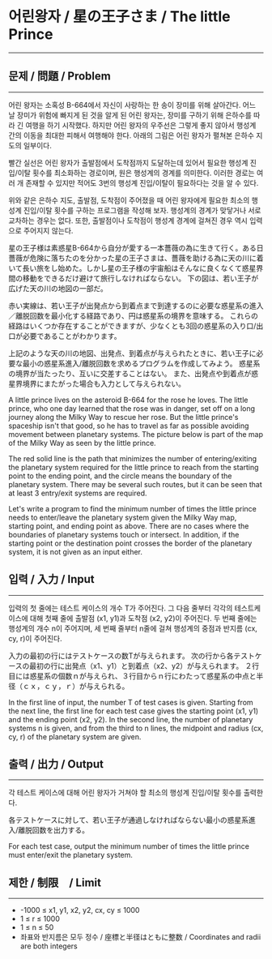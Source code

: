 # 어린왕자 / 星の王子さま / The little Prince
----
## 문제 / 問題 / Problem
----
어린 왕자는 소혹성 B-664에서 자신이 사랑하는 한 송이 장미를 위해 살아간다. 어느 날 장미가 위험에 빠지게 된 것을 알게 된 어린 왕자는, 장미를 구하기 위해 은하수를 따라 긴 여행을 하기 시작했다. 하지만 어린 왕자의 우주선은 그렇게 좋지 않아서 행성계 간의 이동을 최대한 피해서 여행해야 한다. 아래의 그림은 어린 왕자가 펼쳐본 은하수 지도의 일부이다.

빨간 실선은 어린 왕자가 출발점에서 도착점까지 도달하는데 있어서 필요한 행성계 진입/이탈 횟수를 최소화하는 경로이며, 원은 행성계의 경계를 의미한다. 이러한 경로는 여러 개 존재할 수 있지만 적어도 3번의 행성계 진입/이탈이 필요하다는 것을 알 수 있다.

위와 같은 은하수 지도, 출발점, 도착점이 주어졌을 때 어린 왕자에게 필요한 최소의 행성계 진입/이탈 횟수를 구하는 프로그램을 작성해 보자. 행성계의 경계가 맞닿거나 서로 교차하는 경우는 없다. 또한, 출발점이나 도착점이 행성계 경계에 걸쳐진 경우 역시 입력으로 주어지지 않는다.

星の王子様は素惑星B-664から自分が愛する一本薔薇の為に生きて行く。ある日薔薇が危険に落ちたのを分かった星の王子さまは、薔薇を助ける為に天の川に着いて長い旅をし始めた。しかし星の王子様の宇宙船はそんなに良くなくて惑星界間の移動をできるだけ避けて旅行しなければならない。 下の図は、若い王子が広げた天の川の地図の一部だ。

赤い実線は、若い王子が出発点から到着点まで到達するのに必要な惑星系の進入／離脱回数を最小化する経路であり、円は惑星系の境界を意味する。 これらの経路はいくつか存在することができますが、少なくとも3回の惑星系の入り口/出口が必要であることがわかります。

上記のような天の川の地図、出発点、到着点が与えられたときに、若い王子に必要な最小の惑星系進入/離脱回数を求めるプログラムを作成してみよう。 惑星系の境界が当たったり、互いに交差することはない。 また、出発点や到着点が惑星界境界にまたがった場合も入力として与えられない。

A little prince lives on the asteroid B-664 for the rose he loves. The little prince, who one day learned that the rose was in danger, set off on a long journey along the Milky Way to rescue her rose. But the little prince's spaceship isn't that good, so he has to travel as far as possible avoiding movement between planetary systems. The picture below is part of the map of the Milky Way as seen by the little prince.

The red solid line is the path that minimizes the number of entering/exiting the planetary system required for the little prince to reach from the starting point to the ending point, and the circle means the boundary of the planetary system. There may be several such routes, but it can be seen that at least 3 entry/exit systems are required.

Let's write a program to find the minimum number of times the little prince needs to enter/leave the planetary system given the Milky Way map, starting point, and ending point as above. There are no cases where the boundaries of planetary systems touch or intersect. In addition, if the starting point or the destination point crosses the border of the planetary system, it is not given as an input either.

## 입력 / 入力 / Input
----
입력의 첫 줄에는 테스트 케이스의 개수 T가 주어진다. 그 다음 줄부터 각각의 테스트케이스에 대해 첫째 줄에 출발점 (x1, y1)과 도착점 (x2, y2)이 주어진다. 두 번째 줄에는 행성계의 개수 n이 주어지며, 세 번째 줄부터 n줄에 걸쳐 행성계의 중점과 반지름 (cx, cy, r)이 주어진다.

入力の最初の行にはテストケースの数Tが与えられます。 次の行から各テストケースの最初の行に出発点（x1、y1）と到着点（x2、y2）が与えられます。 ２行目には惑星系の個数ｎが与えられ、３行目からｎ行にわたって惑星系の中点と半径（ｃｘ，ｃｙ，ｒ）が与えられる。

In the first line of input, the number T of test cases is given. Starting from the next line, the first line for each test case gives the starting point (x1, y1) and the ending point (x2, y2). In the second line, the number of planetary systems n is given, and from the third to n lines, the midpoint and radius (cx, cy, r) of the planetary system are given.

## 출력 / 出力 / Output
----
각 테스트 케이스에 대해 어린 왕자가 거쳐야 할 최소의 행성계 진입/이탈 횟수를 출력한다.

各テストケースに対して、若い王子が通過しなければならない最小の惑星系進入/離脱回数を出力する。

For each test case, output the minimum number of times the little prince must enter/exit the planetary system.

## 제한 / 制限　/ Limit
----
- -1000 ≤ x1, y1, x2, y2, cx, cy ≤ 1000
- 1 ≤ r ≤ 1000
- 1 ≤ n ≤ 50
- 좌표와 반지름은 모두 정수 / 座標と半径はともに整数 / Coordinates and radii are both integers
